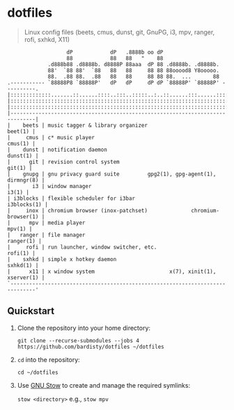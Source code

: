 # dotfiles

> Linux config files (beets, cmus, dunst, git, GnuPG, i3, mpv, ranger, rofi,
> sxhkd, X11)

```text
                   dP            dP   .8888b oo dP
                   88            88   88   "    88
             .d888b88 .d8888b. d8888P 88aaa  dP 88 .d8888b. .d8888b.
             88'  `88 88'  `88   88   88     88 88 88ooood8 Y8ooooo.
             88.  .88 88.  .88   88   88     88 88 88.  ...       88
.----------- `88888P8 `88888P'   dP   dP     dP dP `88888P' `88888P' ----------.
|:::::::::::::.......::......::::..:::..:::::..:..::......:::......::::::::::::|
|::::::::::::::::::::::::::::::::::::::::::::::::::::::::::::::::::::::::::::::|
|::::::::::::::::::::::::::::::::::::::::::::::::::::::::::::::::::::::::::::::|
|------------------------------------------------------------------------------|
|    beets | music tagger & library organizer                          beet(1) |
|     cmus | c* music player                                           cmus(1) |
|    dunst | notification daemon                                      dunst(1) |
|      git | revision control system                                    git(1) |
|    gnupg | gnu privacy guard suite         gpg2(1), gpg-agent(1), dirmngr(8) |
|       i3 | window manager                                              i3(1) |
| i3blocks | flexible scheduler for i3bar                          i3blocks(1) |
|     inox | chromium browser (inox-patchset)              chromium-browser(1) |
|      mpv | media player                                               mpv(1) |
|   ranger | file manager                                            ranger(1) |
|     rofi | run launcher, window switcher, etc.                       rofi(1) |
|    sxhkd | simple x hotkey daemon                                   sxhkd(1) |
|      x11 | x window system                        x(7), xinit(1), xserver(1) |
`------------------------------------------------------------------------------'
```

## Quickstart

1. Clone the repository into your home directory:

    `git clone --recurse-submodules --jobs 4 https://github.com/bardisty/dotfiles ~/dotfiles`

2. `cd` into the repository:

   `cd ~/dotfiles`

3. Use [GNU Stow](https://www.gnu.org/software/stow/) to create and manage
   the required symlinks:

   `stow <directory>` e.g., `stow mpv`
